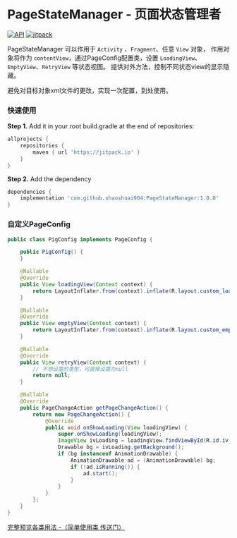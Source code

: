 # PageStateManager - 页面状态管理者

[![API](https://img.shields.io/badge/API-19%2B-green.svg?style=flat)](https://android-arsenal.com/api?level=19)
[![jitpack](https://jitpack.io/v/shaoshuai904/PageStatusManager.svg)](https://jitpack.io/#shaoshuai904/PageStateManager)

PageStateManager 可以作用于 `Activity` 、`Fragment`、任意 `View` 对象，
作用对象将作为 `contentView`，通过PageConfig配置类，设置 `LoadingView`、`EmptyView`、`RetryView` 等状态视图。
提供对外方法，控制不同状态view的显示隐藏。

避免对目标对象xml文件的更改，实现一次配置，到处使用。


### 快速使用

**Step 1.** Add it in your root build.gradle at the end of repositories:

```groovy
allprojects {
	repositories {
		maven { url 'https://jitpack.io' }
	}
}
```

**Step 2.** Add the dependency

```groovy
dependencies {
	implementation 'com.github.shaoshuai904:PageStateManager:1.0.0'
}
```


###  自定义PageConfig

```java                
public class PigConfig implements PageConfig {

    public PigConfig() {
    }

    @Nullable
    @Override
    public View loadingView(Context context) {
        return LayoutInflater.from(context).inflate(R.layout.custom_loading_pig, null, false);
    }

    @Nullable
    @Override
    public View emptyView(Context context) {
        return LayoutInflater.from(context).inflate(R.layout.custom_empty_2, null, false);
    }

    @Nullable
    @Override
    public View retryView(Context context) {
        // 不想设置的类型，可直接设置为null
        return null;
    }

    @Nullable
    @Override
    public PageChangeAction getPageChangeAction() {
        return new PageChangeAction() {
            @Override
            public void onShowLoading(View loadingView) {
                super.onShowLoading(loadingView);
                ImageView ivLoading = loadingView.findViewById(R.id.iv_loading);
                Drawable bg = ivLoading.getBackground();
                if (bg instanceof AnimationDrawable) {
                    AnimationDrawable ad = (AnimationDrawable) bg;
                    if (!ad.isRunning()) {
                        ad.start();
                    }
                }
            }
        };
    }
}

```

[完整预览各类用法 -（简单使用类 传送门）](https://github.com/shaoshuai904/PageStateManager/blob/master/app/src/main/java/com/maple/demo/config/MyPageConfig.java)


